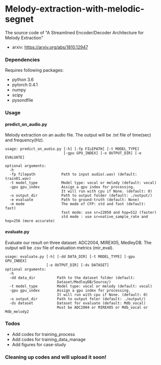 # Melody-extraction-with-melodic-segnet

The source code of "A Streamlined Encoder/Decoder Architecture for Melody Extraction"
- arxiv: https://arxiv.org/abs/1810.12947

### Dependencies

Requires following packages:

- python 3.6
- pytorch 0.4.1
- numpy
- scipy
- pysondfile

### Usage
#### predict_on_audio.py
Melody extraction on an audio file.
The output will be .txt file of time(sec) and frequency(Hz).
```
usage: predict_on_audio.py [-h] [-fp FILEPATH] [-t MODEL_TYPE]
                           [-gpu GPU_INDEX] [-o OUTPUT_DIR] [-e EVALUATE]

optional arguments:
  -h
  -fp filepath            Path to input audio(.wav) (default: train01.wav)
  -t model_type           Model type: vocal or melody (default: vocal)
  -gpu gpu_index          Assign a gpu index for processing.
                          It will run with cpu if None. (default: 0)
  -o output_dir           Path to output folder (default: ./output/)
  -e evaluate             Path to ground-truth (default: None)
  -m mode                 The mode of CFP: std and fast (default: fast)
                          fast mode: use sr=22050 and hop=512 (faster)
                          std mode : use sr=native_sample_rate and hop=256 (more accurate)
```
#### evaluate.py
Evaluate our result on three dataset: ADC2004, MIREX05, MedleyDB.
The output will be .csv file of evaluation metrics (mir_eval).
```
usage: evaluate.py [-h] [-dd DATA_DIR] [-t MODEL_TYPE] [-gpu GPU_INDEX]
                   [-o OUTPUT_DIR] [-ds DATASET]
optional arguments:
  -h
  -dd data_dir          Path to the dataset folder (default:
                        Dataset/MedleyDB/Source/)
  -t model_type         Model type: vocal or melody (default: vocal)
  -gpu gpu_index        Assign a gpu index for processing.
                        It will run with cpu if None. (default: 0)
  -o output_dir         Path to output foler (default: ./output/)
  -ds dataset           Dataset for evaluate (default: Mdb_vocal)
                        Must be ADC2004 or MIREX05 or Mdb_vocal or Mdb_melody2 
```

### Todos

 - Add codes for training_process
 - Add codes for training_data_manage
 - Add figures for case-study

### Cleaning up codes and will upload it soon!
